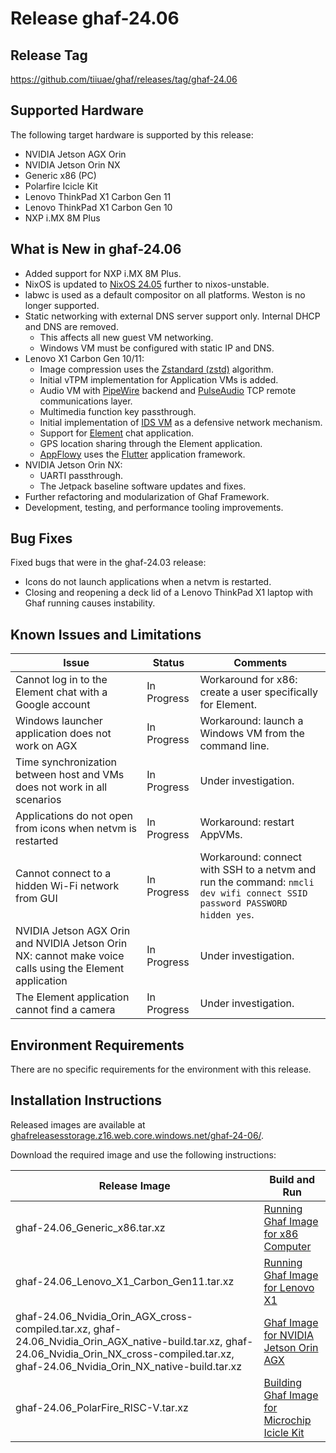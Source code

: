 <!--
    Copyright 2022-2024 TII (SSRC) and the Ghaf contributors
    SPDX-License-Identifier: CC-BY-SA-4.0
-->

# Release ghaf-24.06


## Release Tag

<https://github.com/tiiuae/ghaf/releases/tag/ghaf-24.06>


## Supported Hardware

The following target hardware is supported by this release:

* NVIDIA Jetson AGX Orin
* NVIDIA Jetson Orin NX
* Generic x86 (PC)
* Polarfire Icicle Kit
* Lenovo ThinkPad X1 Carbon Gen 11
* Lenovo ThinkPad X1 Carbon Gen 10
* NXP i.MX 8M Plus


## What is New in ghaf-24.06

* Added support for NXP i.MX 8M Plus.
* NixOS is updated to [NixOS 24.05](https://nixos.org/blog/announcements/2024/nixos-2405/) further to nixos-unstable.
* labwc is used as a default compositor on all platforms. Weston is no longer supported.
* Static networking with external DNS server support only. Internal DHCP and DNS are removed.
  * This affects all new guest VM networking.
  * Windows VM must be configured with static IP and DNS.
* Lenovo X1 Carbon Gen 10/11:
  * Image compression uses the [Zstandard (zstd)](https://github.com/facebook/zstd) algorithm.
  * Initial vTPM implementation for Application VMs is added.
  * Audio VM with [PipeWire](https://gitlab.freedesktop.org/pipewire/pipewire) backend and [PulseAudio](https://www.freedesktop.org/wiki/Software/PulseAudio/) TCP remote communications layer.
  * Multimedia function key passthrough.
  * Initial implementation of [IDS VM](../architecture/adr/idsvm.md) as a defensive network mechanism.
  * Support for [Element](https://element.io/) chat application.
  * GPS location sharing through the Element application.
  * [AppFlowy](https://github.com/AppFlowy-IO/AppFlowy) uses the [Flutter](https://github.com/flutter) application framework.
* NVIDIA Jetson Orin NX:
  * UARTI passthrough.
  * The Jetpack baseline software updates and fixes.
* Further refactoring and modularization of Ghaf Framework.
* Development, testing, and performance tooling improvements.


## Bug Fixes

Fixed bugs that were in the ghaf-24.03 release:

* Icons do not launch applications when a netvm is restarted.
* Closing and reopening a deck lid of a Lenovo ThinkPad X1 laptop with Ghaf running causes instability.


## Known Issues and Limitations

| Issue           | Status      | Comments                             |
|-----------------|-------------|--------------------------------------|
| Cannot log in to the Element chat with a Google account  | In Progress | Workaround for x86: create a user specifically for Element. |
| Windows launcher application does not work on AGX  | In Progress | Workaround: launch a Windows VM from the command line. |
| Time synchronization between host and VMs does not work in all scenarios  | In Progress | Under investigation. |
| Applications do not open from icons when netvm is restarted | In Progress | Workaround: restart AppVMs. |
| Cannot connect to a hidden Wi-Fi network from GUI | In Progress | Workaround:  connect with SSH to a netvm and run the command: `nmcli dev wifi connect SSID password PASSWORD hidden yes`. |
| NVIDIA Jetson AGX Orin and NVIDIA Jetson Orin NX: cannot make voice calls using the Element application | In Progress | Under investigation. |
| The Element application cannot find a camera | In Progress | Under investigation. |


## Environment Requirements

There are no specific requirements for the environment with this release.


## Installation Instructions

Released images are available at [ghafreleasesstorage.z16.web.core.windows.net/ghaf-24-06/](https://ghafreleasesstorage.z16.web.core.windows.net/ghaf-24-06/).

Download the required image and use the following instructions:

| Release Image           | Build and Run      |
|-------------------------|--------------------|
| ghaf-24.06_Generic_x86.tar.xz | [Running Ghaf Image for x86 Computer](../ref_impl/build_and_run.md#running-ghaf-image-for-x86-computer) |
| ghaf-24.06_Lenovo_X1_Carbon_Gen11.tar.xz  | [Running Ghaf Image for Lenovo X1](../ref_impl/build_and_run.md#running-ghaf-image-for-lenovo-x1) |
| ghaf-24.06_Nvidia_Orin_AGX_cross-compiled.tar.xz, ghaf-24.06_Nvidia_Orin_AGX_native-build.tar.xz, ghaf-24.06_Nvidia_Orin_NX_cross-compiled.tar.xz, ghaf-24.06_Nvidia_Orin_NX_native-build.tar.xz  | [Ghaf Image for NVIDIA Jetson Orin AGX](../ref_impl/build_and_run.md#ghaf-image-for-nvidia-jetson-orin-agx) |
| ghaf-24.06_PolarFire_RISC-V.tar.xz | [Building Ghaf Image for Microchip Icicle Kit](../ref_impl/build_and_run.md#building-ghaf-image-for-microchip-icicle-kit) |


<!--
    There is no image for NXP i.MX 8M Plus. We say that we added the nxp support in this release but there is no image to try it. Yes, this is dog.
-->

